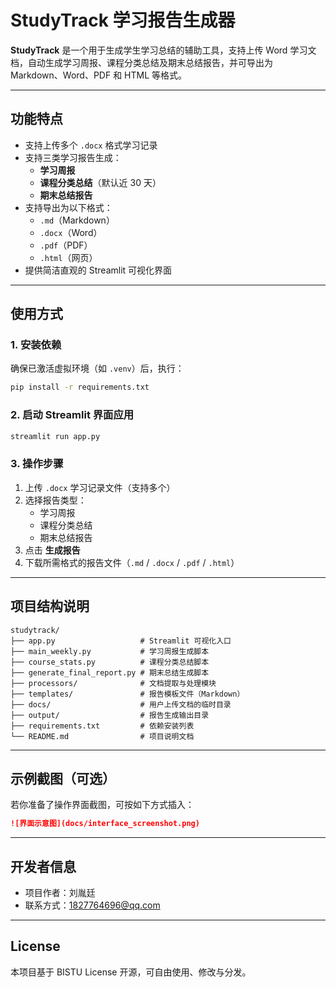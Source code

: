 # StudyTrack 学习报告生成器

**StudyTrack** 是一个用于生成学生学习总结的辅助工具，支持上传 Word 学习文档，自动生成学习周报、课程分类总结及期末总结报告，并可导出为 Markdown、Word、PDF 和 HTML 等格式。

---

## 功能特点

- 支持上传多个 `.docx` 格式学习记录
- 支持三类学习报告生成：
  - **学习周报**
  - **课程分类总结**（默认近 30 天）
  - **期末总结报告**
- 支持导出为以下格式：
  - `.md`（Markdown）
  - `.docx`（Word）
  - `.pdf`（PDF）
  - `.html`（网页）
- 提供简洁直观的 Streamlit 可视化界面

---

## 使用方式

### 1. 安装依赖

确保已激活虚拟环境（如 `.venv`）后，执行：

```bash
pip install -r requirements.txt
```

### 2. 启动 Streamlit 界面应用

```bash
streamlit run app.py
```

### 3. 操作步骤

1. 上传 `.docx` 学习记录文件（支持多个）
2. 选择报告类型：
   - 学习周报
   - 课程分类总结
   - 期末总结报告
3. 点击 **生成报告**
4. 下载所需格式的报告文件（`.md` / `.docx` / `.pdf` / `.html`）

---

## 项目结构说明

```
studytrack/
├── app.py                   # Streamlit 可视化入口
├── main_weekly.py           # 学习周报生成脚本
├── course_stats.py          # 课程分类总结脚本
├── generate_final_report.py # 期末总结生成脚本
├── processors/              # 文档提取与处理模块
├── templates/               # 报告模板文件（Markdown）
├── docs/                    # 用户上传文档的临时目录
├── output/                  # 报告生成输出目录
├── requirements.txt         # 依赖安装列表
└── README.md                # 项目说明文档
```

---

## 示例截图（可选）

若你准备了操作界面截图，可按如下方式插入：

```markdown
![界面示意图](docs/interface_screenshot.png)
```

---

## 开发者信息

- 项目作者：刘胤廷
- 联系方式：1827764696@qq.com

---

## License

本项目基于 BISTU License 开源，可自由使用、修改与分发。
